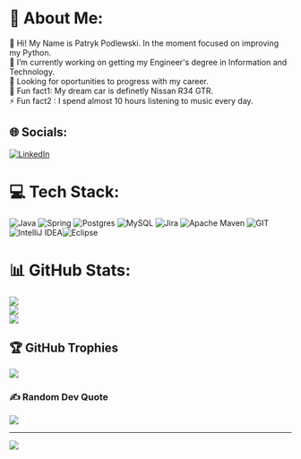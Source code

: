 # 💫 About Me:
🌱 Hi! My Name is Patryk Podlewski. In the moment focused on improving my Python. <br>
🔭 I’m currently working on getting my Engineer's degree in Information and Technology.<br>👯 Looking for oportunities to progress with my career.<br>🚗 Fun fact1: My dream car is definetly Nissan R34 GTR.<br>⚡ Fun fact2 : I spend almost 10 hours listening to music every day.<br>


## 🌐 Socials:
[![LinkedIn](https://img.shields.io/badge/LinkedIn-%230077B5.svg?logo=linkedin&logoColor=white)](https://www.linkedin.com/in/patryk-podlewski-ab142b224/) 

# 💻 Tech Stack:
![Java](https://img.shields.io/badge/python-3670A0?style=for-the-badge&logo=python&logoColor=ffdd54) ![Spring](https://img.shields.io/badge/spring-%236DB33F.svg?style=for-the-badge&logo=spring&logoColor=white) ![Postgres](https://img.shields.io/badge/postgres-%23316192.svg?style=for-the-badge&logo=postgresql&logoColor=white) ![MySQL](https://img.shields.io/badge/mysql-%2300f.svg?style=for-the-badge&logo=mysql&logoColor=white) ![Jira](https://img.shields.io/badge/jira-%230A0FFF.svg?style=for-the-badge&logo=jira&logoColor=white) ![Apache Maven](https://img.shields.io/badge/Apache%20Maven-C71A36?style=for-the-badge&logo=Apache%20Maven&logoColor=white) ![GIT](https://img.shields.io/badge/GIT-E44C30?style=for-the-badge&logo=git&logoColor=white) ![IntelliJ IDEA](https://img.shields.io/badge/IntelliJ_IDEA-000000.svg?style=for-the-badge&logo=intellij-idea&logoColor=white)![Eclipse](https://img.shields.io/badge/Eclipse-2C2255?style=for-the-badge&logo=eclipse&logoColor=white)
# 📊 GitHub Stats:
![](https://github-readme-stats.vercel.app/api?username=Pathowl&theme=radical&hide_border=false&include_all_commits=true&count_private=false)<br/>
![](https://github-readme-streak-stats.herokuapp.com/?user=Pathowl&theme=radical&hide_border=false)<br/>
![](https://github-readme-stats.vercel.app/api/top-langs/?username=Pathowl&theme=radical&hide_border=false&include_all_commits=true&count_private=false&layout=compact)

## 🏆 GitHub Trophies
![](https://github-profile-trophy.vercel.app/?username=Pathowl&theme=dracula&no-frame=false&no-bg=true&margin-w=4)

### ✍️ Random Dev Quote
![](https://quotes-github-readme.vercel.app/api?type=horizontal&theme=radical)

---
[![](https://visitcount.itsvg.in/api?id=Pathowl&icon=0&color=12)](https://visitcount.itsvg.in)

<!-- Proudly created with GPRM ( https://gprm.itsvg.in ) -->
